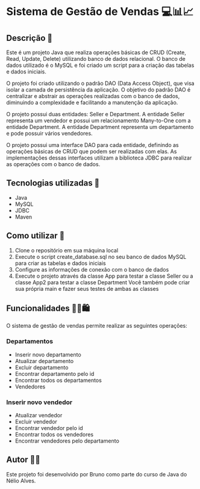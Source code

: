 # Sistema de Gestão de Vendas 💻📊📈
## Descrição 📝
Este é um projeto Java que realiza operações básicas de CRUD (Create, Read, Update, Delete) utilizando banco de dados relacional. O banco de dados utilizado é o MySQL e foi criado um script para a criação das tabelas e dados iniciais.

O projeto foi criado utilizando o padrão DAO (Data Access Object), que visa isolar a camada de persistência da aplicação. O objetivo do padrão DAO é centralizar e abstrair as operações realizadas com o banco de dados, diminuindo a complexidade e facilitando a manutenção da aplicação.

O projeto possui duas entidades: Seller e Department. A entidade Seller representa um vendedor e possui um relacionamento Many-to-One com a entidade Department. A entidade Department representa um departamento e pode possuir vários vendedores.

O projeto possui uma interface DAO para cada entidade, definindo as operações básicas de CRUD que podem ser realizadas com elas. As implementações dessas interfaces utilizam a biblioteca JDBC para realizar as operações com o banco de dados.

## Tecnologias utilizadas 🚀
 - Java
 - MySQL
 - JDBC
 - Maven
## Como utilizar 🤔
 1. Clone o repositório em sua máquina local
 2. Execute o script create_database.sql no seu banco de dados MySQL para criar as tabelas e dados iniciais
 3. Configure as informações de conexão com o banco de dados
 4. Execute o projeto através da classe App para testar a classe Seller ou a classe App2 para testar a classe Department
Você também pode criar sua própria main e fazer seus testes de ambas as classes

## Funcionalidades 👨‍💼🛍️
O sistema de gestão de vendas permite realizar as seguintes operações:

### Departamentos
 - Inserir novo departamento
 - Atualizar departamento
 - Excluir departamento
 - Encontrar departamento pelo id
 - Encontrar todos os departamentos
 - Vendedores
### Inserir novo vendedor
 - Atualizar vendedor
 - Excluir vendedor
 - Encontrar vendedor pelo id
 - Encontrar todos os vendedores
 - Encontrar vendedores pelo departamento
## Autor 👨‍💻
Este projeto foi desenvolvido por Bruno como parte do curso de Java do Nélio Alves.
